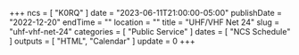 +++
ncs = [ "K0RQ" ]
date = "2023-06-11T21:00:00-05:00"
publishDate = "2022-12-20"
endTime = ""
location = ""
title = "UHF/VHF Net 24"
slug = "uhf-vhf-net-24"
categories = [ "Public Service" ]
dates = [ "NCS Schedule" ]
outputs = [ "HTML", "Calendar" ]
update = 0
+++

